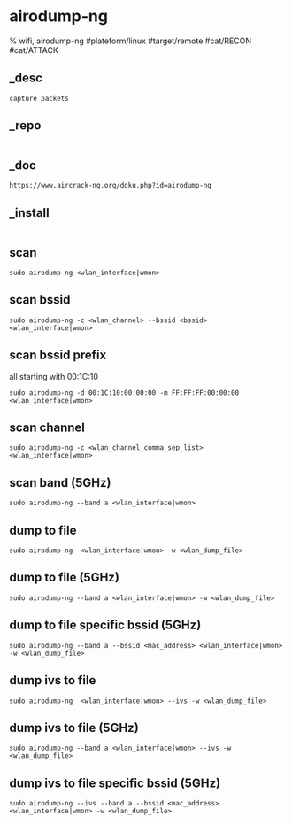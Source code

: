 # airodump-ng
% wifi, airodump-ng
#plateform/linux #target/remote #cat/RECON #cat/ATTACK

## _desc
```
capture packets
```

## _repo
```
```

## _doc
```
https://www.aircrack-ng.org/doku.php?id=airodump-ng
```

## _install
```
```


## scan
```
sudo airodump-ng <wlan_interface|wmon>
```


## scan bssid
```
sudo airodump-ng -c <wlan_channel> --bssid <bssid> <wlan_interface|wmon>
```

## scan bssid prefix
all starting with 00:1C:10
```
sudo airodump-ng -d 00:1C:10:00:00:00 -m FF:FF:FF:00:00:00 <wlan_interface|wmon>
```

## scan channel
```
sudo airodump-ng -c <wlan_channel_comma_sep_list> <wlan_interface|wmon>
```

## scan band (5GHz)
```
sudo airodump-ng --band a <wlan_interface|wmon> 
```

## dump to file
```
sudo airodump-ng  <wlan_interface|wmon> -w <wlan_dump_file>
```

## dump to file (5GHz)
```
sudo airodump-ng --band a <wlan_interface|wmon> -w <wlan_dump_file>
```

## dump to file specific bssid (5GHz)
```
sudo airodump-ng --band a --bssid <mac_address> <wlan_interface|wmon> -w <wlan_dump_file>
```


## dump ivs to file
```
sudo airodump-ng  <wlan_interface|wmon> --ivs -w <wlan_dump_file>
```

## dump ivs to file (5GHz)
```
sudo airodump-ng --band a <wlan_interface|wmon> --ivs -w <wlan_dump_file>
```

## dump ivs to file specific bssid (5GHz)
```
sudo airodump-ng --ivs --band a --bssid <mac_address> <wlan_interface|wmon> -w <wlan_dump_file>
```